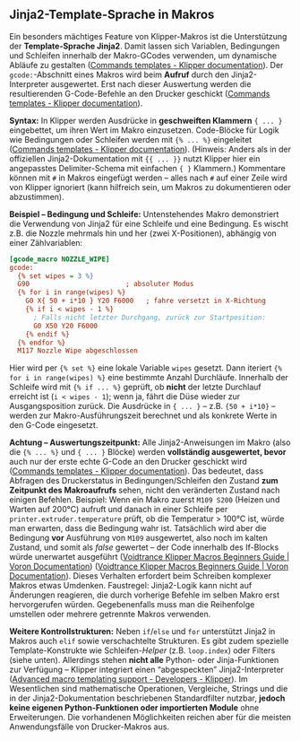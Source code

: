 ## Jinja2-Template-Sprache in Makros

Ein besonders mächtiges Feature von Klipper-Makros ist die Unterstützung der **Template-Sprache Jinja2**. Damit lassen sich Variablen, Bedingungen und Schleifen innerhalb der Makro-GCodes verwenden, um dynamische Abläufe zu gestalten ([Commands templates - Klipper documentation](https://www.klipper3d.org/Command_Templates.html#:~:text=The%20gcode_macro%20,further%20information%20on%20the%20syntax)). Der `gcode:`-Abschnitt eines Makros wird beim **Aufruf** durch den Jinja2-Interpreter ausgewertet. Erst nach dieser Auswertung werden die resultierenden G-Code-Befehle an den Drucker geschickt ([Commands templates - Klipper documentation](https://www.klipper3d.org/Command_Templates.html#:~:text=Available%20fields%20are%20defined%20in,the%20Status%20Reference%20document)).

**Syntax:** In Klipper werden Ausdrücke in **geschweiften Klammern** `{ ... }` eingebettet, um ihren Wert im Makro einzusetzen. Code-Blöcke für Logik wie Bedingungen oder Schleifen werden mit `{% ... %}` eingeleitet ([Commands templates - Klipper documentation](https://www.klipper3d.org/Command_Templates.html#:~:text=The%20gcode_macro%20,further%20information%20on%20the%20syntax)). (Hinweis: Anders als in der offiziellen Jinja2-Dokumentation mit `{{ ... }}` nutzt Klipper hier ein angepasstes Delimiter-Schema mit einfachen `{ }` Klammern.) Kommentare können mit `#` in Makros eingefügt werden – alles nach `#` auf einer Zeile wird von Klipper ignoriert (kann hilfreich sein, um Makros zu dokumentieren oder abzustimmen).

**Beispiel – Bedingung und Schleife:** Untenstehendes Makro demonstriert die Verwendung von Jinja2 für eine Schleife und eine Bedingung. Es wischt z.B. die Nozzle mehrmals hin und her (zwei X-Positionen), abhängig von einer Zählvariablen:

```ini
[gcode_macro NOZZLE_WIPE]
gcode:
  {% set wipes = 3 %}
  G90                        ; absoluter Modus
  {% for i in range(wipes) %}
    G0 X{ 50 + i*10 } Y20 F6000   ; fahre versetzt in X-Richtung
    {% if i < wipes - 1 %}
      ; Falls nicht letzter Durchgang, zurück zur Startposition:
      G0 X50 Y20 F6000
    {% endif %}
  {% endfor %}
  M117 Nozzle Wipe abgeschlossen
```

Hier wird per `{% set %}` eine lokale Variable `wipes` gesetzt. Dann iteriert `{% for i in range(wipes) %}` eine bestimmte Anzahl Durchläufe. Innerhalb der Schleife wird mit `{% if ... %}` geprüft, ob **nicht** der letzte Durchlauf erreicht ist (`i < wipes - 1`); wenn ja, fährt die Düse wieder zur Ausgangsposition zurück. Die Ausdrücke in `{ ... }` – z.B. `{50 + i*10}` – werden zur Makro-Ausführungszeit berechnet und als konkrete Werte in den G-Code eingesetzt.

**Achtung – Auswertungszeitpunkt:** Alle Jinja2-Anweisungen im Makro (also die `{% ... %}` und `{ ... }` Blöcke) werden **vollständig ausgewertet, bevor** auch nur der erste echte G-Code an den Drucker geschickt wird ([Commands templates - Klipper documentation](https://www.klipper3d.org/Command_Templates.html#:~:text=Available%20fields%20are%20defined%20in,the%20Status%20Reference%20document)). Das bedeutet, dass Abfragen des Druckerstatus in Bedingungen/Schleifen den Zustand **zum Zeitpunkt des Makroaufrufs** sehen, nicht den veränderten Zustand nach einigen Befehlen. Beispiel: Wenn ein Makro zuerst `M109 S200` (Heizen und Warten auf 200°C) aufruft und danach in einer Schleife per `printer.extruder.temperature` prüft, ob die Temperatur > 100°C ist, würde man erwarten, dass die Bedingung wahr ist. Tatsächlich wird aber die Bedingung **vor** Ausführung von `M109` ausgewertet, also noch im kalten Zustand, und somit als *false* gewertet – der Code innerhalb des If-Blocks würde unerwartet ausgeführt ([Voidtrance Klipper Macros Beginners Guide | Voron Documentation](https://docs.vorondesign.com/community/howto/voidtrance/Klipper_Macros_Beginners_Guide.html#:~:text=The%20following%20is%20an%20example,Consider%20the%20following%20example%20macro)) ([Voidtrance Klipper Macros Beginners Guide | Voron Documentation](https://docs.vorondesign.com/community/howto/voidtrance/Klipper_Macros_Beginners_Guide.html#:~:text=However%2C%20as%20described%20above%20Klipper,GCode%20steam%20generated%20would%20be)). Dieses Verhalten erfordert beim Schreiben komplexer Makros etwas Umdenken. Faustregel: Jinja2-Logik kann nicht auf Änderungen reagieren, die durch vorherige Befehle im selben Makro erst hervorgerufen würden. Gegebenenfalls muss man die Reihenfolge umstellen oder mehrere getrennte Makros verwenden.

**Weitere Kontrollstrukturen:** Neben `if`/`else` und `for` unterstützt Jinja2 in Makros auch `elif` sowie verschachtelte Strukturen. Es gibt zudem spezielle Template-Konstrukte wie Schleifen-*Helper* (z.B. `loop.index`) oder Filters (siehe unten). Allerdings stehen **nicht alle** Python- oder Jinja-Funktionen zur Verfügung – Klipper integriert einen “abgespeckten” Jinja2-Interpreter ([Advanced macro templating support - Developers - Klipper](https://klipper.discourse.group/t/advanced-macro-templating-support/1116#:~:text=I%E2%80%99ve%20been%20looking%20at%20Klipper%E2%80%99s,commands)). Im Wesentlichen sind mathematische Operationen, Vergleiche, Strings und die in der Jinja2-Dokumentation beschriebenen Standardfilter nutzbar, **jedoch keine eigenen Python-Funktionen oder importierten Module** ohne Erweiterungen. Die vorhandenen Möglichkeiten reichen aber für die meisten Anwendungsfälle von Drucker-Makros aus.
